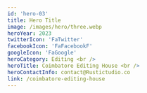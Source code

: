 ```yaml
---
id: 'hero-03'
title: Hero Title
image: /images/hero/three.webp
heroYear: 2023
twitterIcon: 'FaTwitter'
facebookIcon: 'FaFacebookF'
googleIcon: 'FaGoogle'
heroCategory: Editing <br />
heroTitle: Coimbatore Editing House <br />
heroContactInfo: contact@Rustictudio.co
link: /coimbatore-editing-house
---
```


